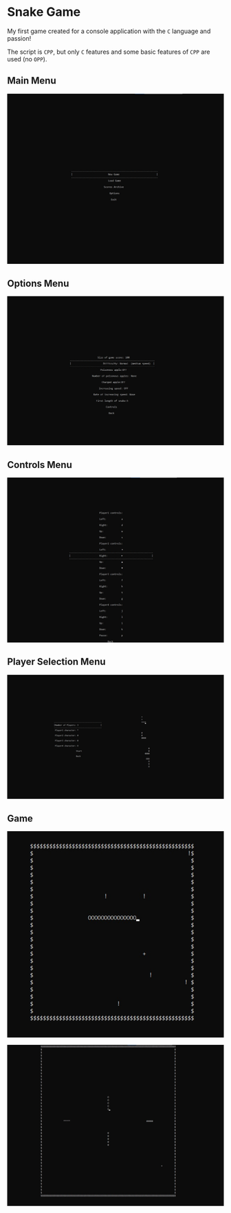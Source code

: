 # Snake Game

My first game created for a console application with the `C` language and passion!

The script is `CPP`, but only `C` features and some basic features of `CPP` are used (no `OPP`).

## Main Menu

![Snake_MainMenu](Images/Snake_MainMenu.jpg)

## Options Menu

![Options_Menu](Images/Snake_Options.jpg)

## Controls Menu

![Snake_Controls](Images/Snake_Controls.jpg)

## Player Selection Menu

![Snake_Players](Images/Snake_Players.jpg)

## Game

![Snake_Game_SinglePlayer](Images/Snake_Game_SinglePlayer.jpg)

![Snake_MultiPlayer](Images/Snake_Game_MultiPlayer.jpg)
